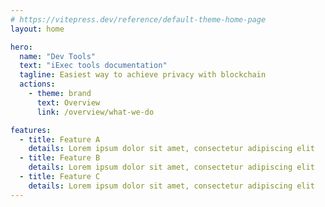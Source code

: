 ```yaml
---
# https://vitepress.dev/reference/default-theme-home-page
layout: home

hero:
  name: "Dev Tools"
  text: "iExec tools documentation"
  tagline: Easiest way to achieve privacy with blockchain
  actions:
    - theme: brand
      text: Overview
      link: /overview/what-we-do

features:
  - title: Feature A
    details: Lorem ipsum dolor sit amet, consectetur adipiscing elit
  - title: Feature B
    details: Lorem ipsum dolor sit amet, consectetur adipiscing elit
  - title: Feature C
    details: Lorem ipsum dolor sit amet, consectetur adipiscing elit
---
```

